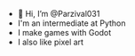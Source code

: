 - 👋 Hi, I’m @Parzival031
- I'm an intermediate at Python
- I make games with Godot
- I also like pixel art
  


<!---
Parzival031/Parzival031 is a ✨ special ✨ repository because its `README.md` (this file) appears on your GitHub profile.
You can click the Preview link to take a look at your changes.
--->
